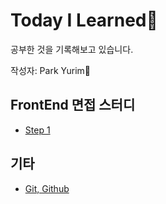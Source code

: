 # Today I Learned📒
공부한 것을 기록해보고 있습니다.

작성자: Park Yurim🧐

## FrontEnd 면접 스터디
* [Step 1](Documents/FrontEnd-Study/step1_심화1(1).md)

## 기타
* [Git, Github](Documents/Git,%20Github/README.md)